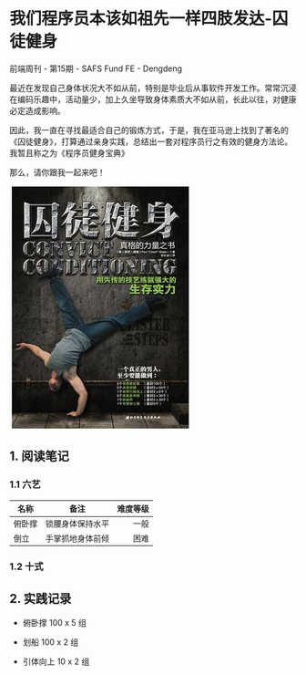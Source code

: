 # 我们程序员本该如祖先一样四肢发达-囚徒健身

前端周刊 - 第15期 - SAFS Fund FE - Dengdeng

最近在发现自己身体状况大不如从前，特别是毕业后从事软件开发工作。常常沉浸在编码乐趣中，活动量少，加上久坐导致身体素质大不如从前，长此以往，对健康必定造成影响。

因此，我一直在寻找最适合自己的锻炼方式，于是，我在亚马逊上找到了著名的《囚徒健身》，打算通过亲身实践，总结出一套对程序员行之有效的健身方法论。我暂且称之为《程序员健身宝典》

那么，请你跟我一起来吧！

![囚徒健身封面](./img/qtjs.jpg)

## 1. 阅读笔记

### 1.1 六艺

| 名称 | 备注 | 难度等级 |
| ----- | ------ | -------: |
| 俯卧撑 | 锁腰身体保持水平 | 一般 |
| 倒立 | 手掌抓地身体前倾 | 困难 |

### 1.2 十式


## 2. 实践记录

- 俯卧撑 100 x 5 组

- 划船 100 x 2 组

- 引体向上 10 x 2 组
